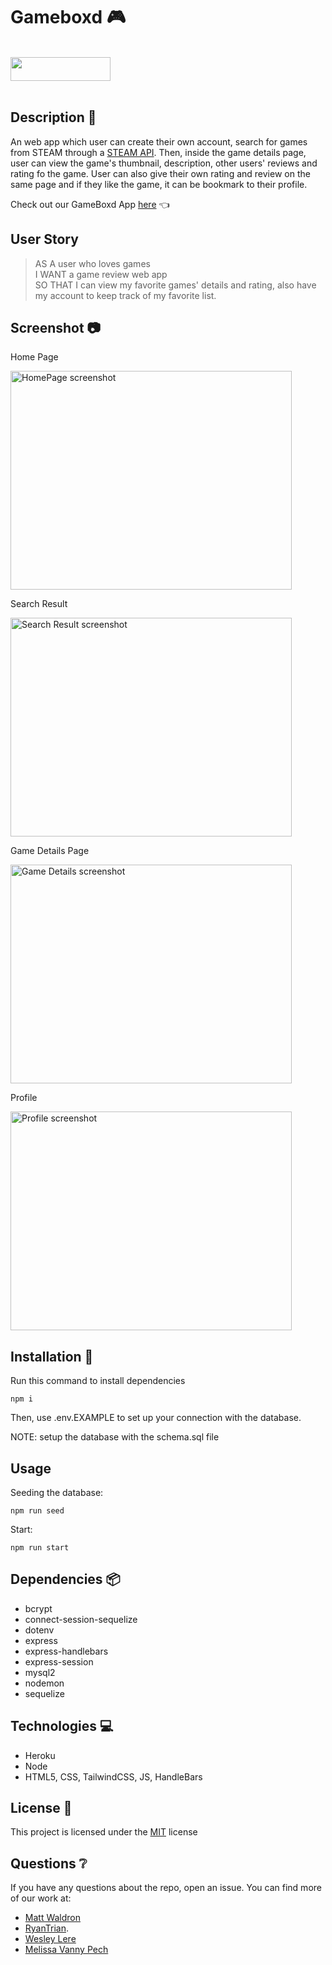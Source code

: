 # Gameboxd 🎮
<br>
<img width=160, height=38 src="https://img.shields.io/badge/license-MIT-important">
<br>
<br>

## Description 📃

An web app which user can create their own account, search for games from STEAM through a [STEAM API](https://rapidapi.com/psimavel/api/steam2). Then, inside the game details page, user can view the game's thumbnail, description, other users' reviews and rating fo the game. User can also give their own rating and review on the same page and if they like the game, it can be bookmark to their profile.

Check out our GameBoxd App [here](https://gamebox.herokuapp.com/) 👈

## User Story

> AS A user who loves games  
> I WANT a game review web app  
> SO THAT I can view my favorite games' details and rating, also have my account to keep track of my favorite list.

## Screenshot 📷

Home Page

<img width=450, height=350 src="https://user-images.githubusercontent.com/82792300/207671367-5b06cb43-3ec8-4a8d-a886-7b0d7aca6688.png" alt='HomePage screenshot'>

Search Result

<img width=450, height=350 src="" alt='Search Result screenshot'>

Game Details Page

<img width=450, height=350 src="" alt='Game Details screenshot'>

Profile

<img width=450, height=350 src="" alt='Profile screenshot'>

## Installation 🔧

Run this command to install dependencies
```console
npm i
```
Then, use .env.EXAMPLE to set up your connection with the database.

NOTE: setup the database with the schema.sql file
## Usage 
Seeding the database:

```console
npm run seed
```
Start:

```console
npm run start
```

## Dependencies 📦

* bcrypt
* connect-session-sequelize
* dotenv
* express
* express-handlebars
* express-session
* mysql2
* nodemon
* sequelize

## Technologies 💻

* Heroku
* Node
* HTML5, CSS, TailwindCSS, JS, HandleBars

## License 🔑

This project is licensed under the [MIT](LICENSE) license

## Questions ❔

If you have any questions about the repo, open an issue. 
You can find more of our work at: 
- [Matt Waldron](https://github.com/mrartrager)
- [RyanTrian](https://github.com/RyanTrian).
- [Wesley Lere](https://github.com/WesleyLere)
- [Melissa Vanny Pech](https://github.com/PechMV)